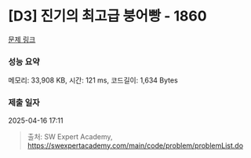 # [D3] 진기의 최고급 붕어빵 - 1860 

[문제 링크](https://swexpertacademy.com/main/code/problem/problemDetail.do?contestProbId=AV5LsaaqDzYDFAXc) 

### 성능 요약

메모리: 33,908 KB, 시간: 121 ms, 코드길이: 1,634 Bytes

### 제출 일자

2025-04-16 17:11



> 출처: SW Expert Academy, https://swexpertacademy.com/main/code/problem/problemList.do